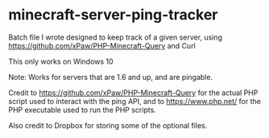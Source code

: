 # minecraft-server-ping-tracker
Batch file I wrote designed to keep track of a given server, using https://github.com/xPaw/PHP-Minecraft-Query and Curl

This only works on Windows 10

Note: Works for servers that are 1.6 and up, and are pingable.

Credit to https://github.com/xPaw/PHP-Minecraft-Query for the actual PHP script used to interact with the ping API, and to https://www.php.net/ for the PHP executable used to run the PHP scripts.

Also credit to Dropbox for storing some of the optional files.
